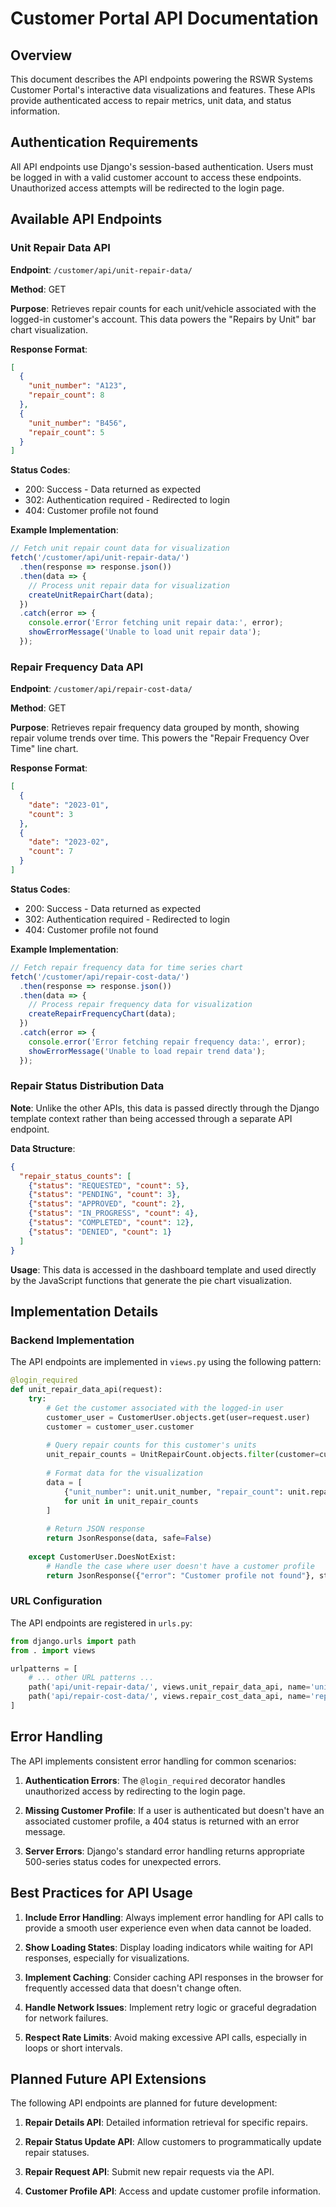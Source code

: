 # Customer Portal API Documentation

## Overview
This document describes the API endpoints powering the RSWR Systems Customer Portal's interactive data visualizations and features. These APIs provide authenticated access to repair metrics, unit data, and status information.

## Authentication Requirements
All API endpoints use Django's session-based authentication. Users must be logged in with a valid customer account to access these endpoints. Unauthorized access attempts will be redirected to the login page.

## Available API Endpoints

### Unit Repair Data API

**Endpoint**: `/customer/api/unit-repair-data/`

**Method**: GET

**Purpose**: Retrieves repair counts for each unit/vehicle associated with the logged-in customer's account. This data powers the "Repairs by Unit" bar chart visualization.

**Response Format**:
```json
[
  {
    "unit_number": "A123",
    "repair_count": 8
  },
  {
    "unit_number": "B456",
    "repair_count": 5
  }
]
```

**Status Codes**:
- 200: Success - Data returned as expected
- 302: Authentication required - Redirected to login
- 404: Customer profile not found

**Example Implementation**:
```javascript
// Fetch unit repair count data for visualization
fetch('/customer/api/unit-repair-data/')
  .then(response => response.json())
  .then(data => {
    // Process unit repair data for visualization
    createUnitRepairChart(data);
  })
  .catch(error => {
    console.error('Error fetching unit repair data:', error);
    showErrorMessage('Unable to load unit repair data');
  });
```

### Repair Frequency Data API

**Endpoint**: `/customer/api/repair-cost-data/`

**Method**: GET

**Purpose**: Retrieves repair frequency data grouped by month, showing repair volume trends over time. This powers the "Repair Frequency Over Time" line chart.

**Response Format**:
```json
[
  {
    "date": "2023-01",
    "count": 3
  },
  {
    "date": "2023-02",
    "count": 7
  }
]
```

**Status Codes**:
- 200: Success - Data returned as expected
- 302: Authentication required - Redirected to login
- 404: Customer profile not found

**Example Implementation**:
```javascript
// Fetch repair frequency data for time series chart
fetch('/customer/api/repair-cost-data/')
  .then(response => response.json())
  .then(data => {
    // Process repair frequency data for visualization
    createRepairFrequencyChart(data);
  })
  .catch(error => {
    console.error('Error fetching repair frequency data:', error);
    showErrorMessage('Unable to load repair trend data');
  });
```

### Repair Status Distribution Data

**Note**: Unlike the other APIs, this data is passed directly through the Django template context rather than being accessed through a separate API endpoint.

**Data Structure**:
```json
{
  "repair_status_counts": [
    {"status": "REQUESTED", "count": 5},
    {"status": "PENDING", "count": 3},
    {"status": "APPROVED", "count": 2},
    {"status": "IN_PROGRESS", "count": 4},
    {"status": "COMPLETED", "count": 12},
    {"status": "DENIED", "count": 1}
  ]
}
```

**Usage**: This data is accessed in the dashboard template and used directly by the JavaScript functions that generate the pie chart visualization.

## Implementation Details

### Backend Implementation

The API endpoints are implemented in `views.py` using the following pattern:

```python
@login_required
def unit_repair_data_api(request):
    try:
        # Get the customer associated with the logged-in user
        customer_user = CustomerUser.objects.get(user=request.user)
        customer = customer_user.customer
        
        # Query repair counts for this customer's units
        unit_repair_counts = UnitRepairCount.objects.filter(customer=customer)
        
        # Format data for the visualization
        data = [
            {"unit_number": unit.unit_number, "repair_count": unit.repair_count}
            for unit in unit_repair_counts
        ]
        
        # Return JSON response
        return JsonResponse(data, safe=False)
        
    except CustomerUser.DoesNotExist:
        # Handle the case where user doesn't have a customer profile
        return JsonResponse({"error": "Customer profile not found"}, status=404)
```

### URL Configuration

The API endpoints are registered in `urls.py`:

```python
from django.urls import path
from . import views

urlpatterns = [
    # ... other URL patterns ...
    path('api/unit-repair-data/', views.unit_repair_data_api, name='unit_repair_data_api'),
    path('api/repair-cost-data/', views.repair_cost_data_api, name='repair_cost_data_api'),
]
```

## Error Handling

The API implements consistent error handling for common scenarios:

1. **Authentication Errors**: The `@login_required` decorator handles unauthorized access by redirecting to the login page.

2. **Missing Customer Profile**: If a user is authenticated but doesn't have an associated customer profile, a 404 status is returned with an error message.

3. **Server Errors**: Django's standard error handling returns appropriate 500-series status codes for unexpected errors.

## Best Practices for API Usage

1. **Include Error Handling**: Always implement error handling for API calls to provide a smooth user experience even when data cannot be loaded.

2. **Show Loading States**: Display loading indicators while waiting for API responses, especially for visualizations.

3. **Implement Caching**: Consider caching API responses in the browser for frequently accessed data that doesn't change often.

4. **Handle Network Issues**: Implement retry logic or graceful degradation for network failures.

5. **Respect Rate Limits**: Avoid making excessive API calls, especially in loops or short intervals.

## Planned Future API Extensions

The following API endpoints are planned for future development:

1. **Repair Details API**: Detailed information retrieval for specific repairs.

2. **Repair Status Update API**: Allow customers to programmatically update repair statuses.

3. **Repair Request API**: Submit new repair requests via the API.

4. **Customer Profile API**: Access and update customer profile information.